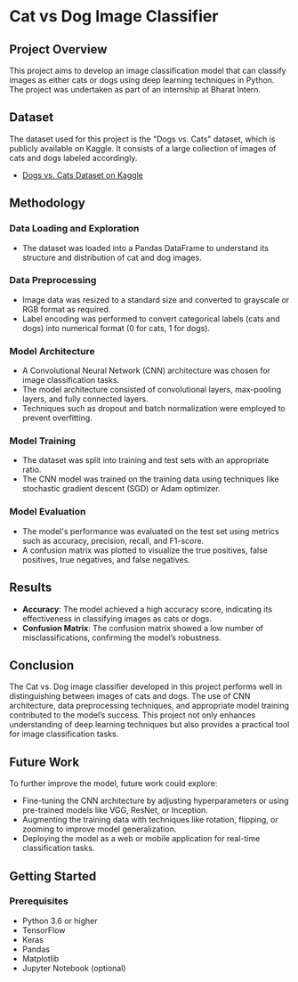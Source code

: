 # Cat vs Dog Image Classifier

## Project Overview
This project aims to develop an image classification model that can classify images as either cats or dogs using deep learning techniques in Python. The project was undertaken as part of an internship at Bharat Intern.

## Dataset
The dataset used for this project is the "Dogs vs. Cats" dataset, which is publicly available on Kaggle. It consists of a large collection of images of cats and dogs labeled accordingly.

- [Dogs vs. Cats Dataset on Kaggle](https://www.kaggle.com/c/dogs-vs-cats)

## Methodology

### Data Loading and Exploration
- The dataset was loaded into a Pandas DataFrame to understand its structure and distribution of cat and dog images.

### Data Preprocessing
- Image data was resized to a standard size and converted to grayscale or RGB format as required.
- Label encoding was performed to convert categorical labels (cats and dogs) into numerical format (0 for cats, 1 for dogs).

### Model Architecture
- A Convolutional Neural Network (CNN) architecture was chosen for image classification tasks.
- The model architecture consisted of convolutional layers, max-pooling layers, and fully connected layers.
- Techniques such as dropout and batch normalization were employed to prevent overfitting.

### Model Training
- The dataset was split into training and test sets with an appropriate ratio.
- The CNN model was trained on the training data using techniques like stochastic gradient descent (SGD) or Adam optimizer.

### Model Evaluation
- The model's performance was evaluated on the test set using metrics such as accuracy, precision, recall, and F1-score.
- A confusion matrix was plotted to visualize the true positives, false positives, true negatives, and false negatives.

## Results
- **Accuracy**: The model achieved a high accuracy score, indicating its effectiveness in classifying images as cats or dogs.
- **Confusion Matrix**: The confusion matrix showed a low number of misclassifications, confirming the model’s robustness.

## Conclusion
The Cat vs. Dog image classifier developed in this project performs well in distinguishing between images of cats and dogs. The use of CNN architecture, data preprocessing techniques, and appropriate model training contributed to the model’s success. This project not only enhances understanding of deep learning techniques but also provides a practical tool for image classification tasks.

## Future Work
To further improve the model, future work could explore:
- Fine-tuning the CNN architecture by adjusting hyperparameters or using pre-trained models like VGG, ResNet, or Inception.
- Augmenting the training data with techniques like rotation, flipping, or zooming to improve model generalization.
- Deploying the model as a web or mobile application for real-time classification tasks.

## Getting Started

### Prerequisites
- Python 3.6 or higher
- TensorFlow
- Keras
- Pandas
- Matplotlib
- Jupyter Notebook (optional)


